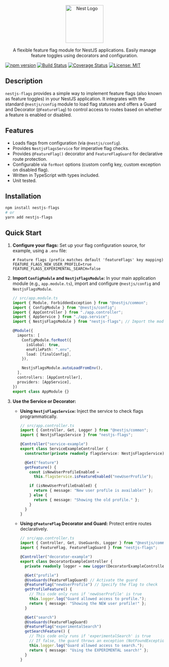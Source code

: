 <p align="center">
  <a href="http://nestjs.com/" target="blank"><img src="https://nestjs.com/img/logo-small.svg" width="120" alt="Nest Logo" /></a>

  <p align="center">
    A flexible feature flag module for NestJS applications. Easily manage feature toggles using decorators and configuration.
  </p>

[![npm version](https://badge.fury.io/js/nestjs-flags.svg)](https://badge.fury.io/js/nestjs-flags) [![Build Status](https://travis-ci.org/your-username/nestjs-flags.svg?branch=main)](https://travis-ci.org/your-username/nestjs-flags) [![Coverage Status](https://coveralls.io/repos/github/your-username/nestjs-flags/badge.svg?branch=main)](https://coveralls.io/github/your-username/nestjs-flags?branch=main) [![License: MIT](https://img.shields.io/badge/License-MIT-yellow.svg)](https://opensource.org/licenses/MIT)

</p>

## Description

`nestjs-flags` provides a simple way to implement feature flags (also known as feature toggles) in your NestJS application. It integrates with the standard `@nestjs/config` module to load flag statuses and offers a Guard and Decorator (`@FeatureFlag`) to control access to routes based on whether a feature is enabled or disabled.

## Features

- Loads flags from configuration (via `@nestjs/config`).
- Provides `NestjsFlagsService` for imperative flag checks.
- Provides `@FeatureFlag()` decorator and `FeatureFlagGuard` for declarative route protection.
- Configurable via `forRoot` options (custom config key, custom exception on disabled flag).
- Written in TypeScript with types included.
- Unit tested.

## Installation

```bash
npm install nestjs-flags
# or
yarn add nestjs-flags
```

## Quick Start

1.  **Configure your flags:**
    Set up your flag configuration source, for example, using a `.env` file:

    ```dotenv
    # Feature flags (prefix matches default 'featureFlags' key mapping)
    FEATURE_FLAGS_NEW_USER_PROFILE=true
    FEATURE_FLAGS_EXPERIMENTAL_SEARCH=false
    ```

2.  **Import `ConfigModule` and `NestjsFlagsModule`:**
    In your main application module (e.g., `app.module.ts`), import and configure `@nestjs/config` and `NestjsFlagsModule`.

    ```typescript
    // src/app.module.ts
    import { Module, ForbiddenException } from "@nestjs/common";
    import { ConfigModule } from "@nestjs/config";
    import { AppController } from "./app.controller";
    import { AppService } from "./app.service";
    import { NestjsFlagsModule } from "nestjs-flags"; // Import the module

    @Module({
      imports: [
        ConfigModule.forRoot({
          isGlobal: true,
          envFilePath: ".env",
          load: [finalConfig],
        }),

        NestjsFlagsModule.autoLoadFromEnv(),
      ],
      controllers: [AppController],
      providers: [AppService],
    })
    export class AppModule {}
    ```

3.  **Use the Service or Decorator:**

    - **Using `NestjsFlagsService`:** Inject the service to check flags programmatically.

      ```typescript
      // src/app.controller.ts
      import { Controller, Get, Logger } from "@nestjs/common";
      import { NestjsFlagsService } from "nestjs-flags";

      @Controller("service-example")
      export class ServiceExampleController {
        constructor(private readonly flagsService: NestjsFlagsService) {}

        @Get("feature")
        getFeature() {
          const isNewUserProfileEnabled =
            this.flagsService.isFeatureEnabled("newUserProfile");

          if (isNewUserProfileEnabled) {
            return { message: "New user profile is available!" };
          } else {
            return { message: "Showing the old profile." };
          }
        }
      }
      ```

    - **Using `@FeatureFlag` Decorator and Guard:** Protect entire routes declaratively.

      ```typescript
      // src/app.controller.ts
      import { Controller, Get, UseGuards, Logger } from "@nestjs/common";
      import { FeatureFlag, FeatureFlagGuard } from "nestjs-flags";

      @Controller("decorator-example")
      export class DecoratorExampleController {
        private readonly logger = new Logger(DecoratorExampleController.name);

        @Get("profile")
        @UseGuards(FeatureFlagGuard) // Activate the guard
        @FeatureFlag("newUserProfile") // Specify the flag to check
        getProfileFeature() {
          // This code only runs if 'newUserProfile' is true
          this.logger.log("Guard allowed access to profile.");
          return { message: "Showing the NEW user profile!" };
        }

        @Get("search")
        @UseGuards(FeatureFlagGuard)
        @FeatureFlag("experimentalSearch")
        getSearchFeature() {
          // This code only runs if 'experimentalSearch' is true
          // If false, the guard throws an exception (NotFoundException by default)
          this.logger.log("Guard allowed access to search.");
          return { message: "Using the EXPERIMENTAL search!" };
        }
      }
      ```
